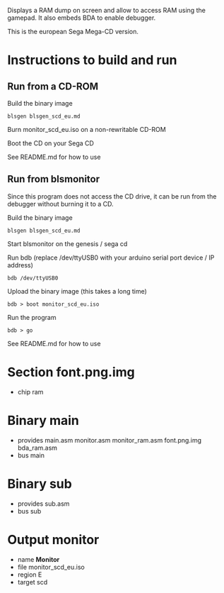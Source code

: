 Displays a RAM dump on screen and allow to access RAM using the gamepad.
It also embeds BDA to enable debugger.

This is the european Sega Mega-CD version.

Instructions to build and run
=============================

Run from a CD-ROM
-----------------

Build the binary image

    blsgen blsgen_scd_eu.md

Burn monitor_scd_eu.iso on a non-rewritable CD-ROM

Boot the CD on your Sega CD

See README.md for how to use


Run from blsmonitor
-------------------

Since this program does not access the CD drive, it can be run from
the debugger without burning it to a CD.

Build the binary image

    blsgen blsgen_scd_eu.md

Start blsmonitor on the genesis / sega cd

Run bdb (replace /dev/ttyUSB0 with your arduino serial port device / IP address)

    bdb /dev/ttyUSB0

Upload the binary image (this takes a long time)

    bdb > boot monitor_scd_eu.iso

Run the program

    bdb > go

See README.md for how to use

Section font.png.img
====================

 - chip ram

Binary main
===========

 - provides main.asm monitor.asm monitor_ram.asm font.png.img bda_ram.asm
 - bus main

Binary sub
==========

 - provides sub.asm
 - bus sub

Output monitor
==============

 - name **Monitor**
 - file monitor_scd_eu.iso
 - region E
 - target scd

